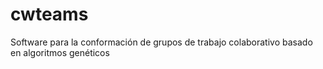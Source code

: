 # cwteams
Software para la conformación de grupos de trabajo colaborativo basado en algoritmos genéticos
